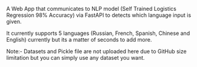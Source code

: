 A Web App that communicates to NLP model (Self Trained Logistics Regression 98% Accuracy) via FastAPI to detects which language input is given.

It currently supports 5 languages (Russian, French, Spanish, Chinese and English) currently but its a matter of seconds to add more.

Note:- Datasets and Pickle file are not uploaded here due to GitHub size limitation but you can simply use any dataset you want.

